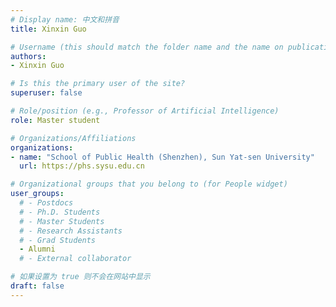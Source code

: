 ```yaml
---
# Display name: 中文和拼音
title: Xinxin Guo

# Username (this should match the folder name and the name on publications)
authors:
- Xinxin Guo

# Is this the primary user of the site?
superuser: false

# Role/position (e.g., Professor of Artificial Intelligence)
role: Master student

# Organizations/Affiliations
organizations:
- name: "School of Public Health (Shenzhen), Sun Yat-sen University" 
  url: https://phs.sysu.edu.cn

# Organizational groups that you belong to (for People widget)
user_groups:
  # - Postdocs
  # - Ph.D. Students
  # - Master Students
  # - Research Assistants
  # - Grad Students
  - Alumni
  # - External collaborator

# 如果设置为 true 则不会在网站中显示
draft: false
---
```






